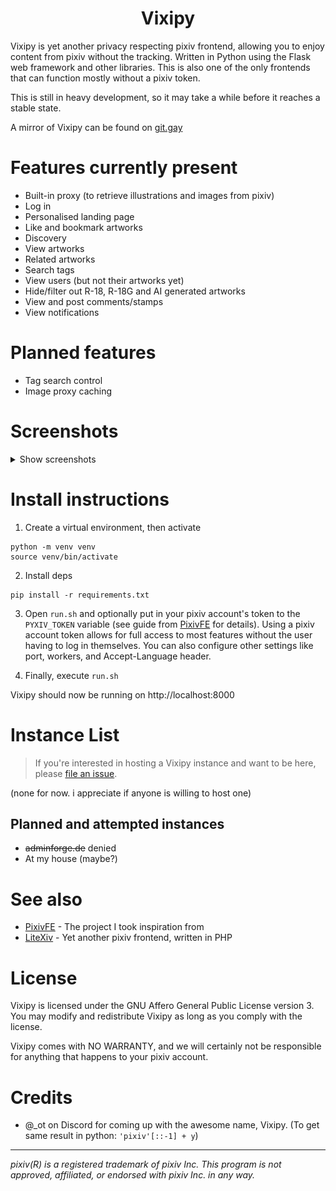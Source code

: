 <div align="center">
    
# Vixipy

</div>

Vixipy is yet another privacy respecting pixiv frontend, allowing you to enjoy content from pixiv without the tracking. Written in Python using the Flask web framework and other libraries. This is also one of the only frontends that can function mostly without a pixiv token.

This is still in heavy development, so it may take a while before it reaches a stable state.

A mirror of Vixipy can be found on [git.gay](https://git.gay/vixipy/Vixipy)

# Features currently present
* Built-in proxy (to retrieve illustrations and images from pixiv)
* Log in
* Personalised landing page
* Like and bookmark artworks
* Discovery
* View artworks
* Related artworks
* Search tags
* View users (but not their artworks yet)
* Hide/filter out R-18, R-18G and AI generated artworks
* View and post comments/stamps
* View notifications

# Planned features
* Tag search control
* Image proxy caching

# Screenshots

<details>
<summary>Show screenshots</summary>

![](/screenshots/landing.png)

![](/screenshots/illust.png)

![](/screenshots/user_profile.png)

![](/screenshots/notifications.png)

![](/screenshots/comments.png)

![](/screenshots/emoji.png)

![](/screenshots/bookmarks.png)

![](/screenshots/settings.png)

</details>

# Install instructions
1. Create a virtual environment, then activate
```
python -m venv venv
source venv/bin/activate
```

2. Install deps
```
pip install -r requirements.txt
```

3. Open `run.sh` and optionally put in your pixiv account's token to the `PYXIV_TOKEN` variable (see guide from [PixivFE](https://pixivfe-docs.pages.dev/obtaining-pixivfe-token/) for details). Using a pixiv account token allows for full access to most features without the user having to log in themselves. You can also configure other settings like port, workers, and Accept-Language header.

4. Finally, execute `run.sh`

Vixipy should now be running on http://localhost:8000

# Instance List
> If you're interested in hosting a Vixipy instance and want to be here, please [file an issue](https://codeberg.org/vixipy/Vixipy/issues/new).

(none for now. i appreciate if anyone is willing to host one)

## Planned and attempted instances
* ~~adminforge.de~~ denied
* At my house (maybe?)

# See also
* [PixivFE](https://codeberg.org/VnPower/PixivFE) - The project I took inspiration from
* [LiteXiv](https://codeberg.org/Peaksol/LiteXiv) - Yet another pixiv frontend, written in PHP

# License

Vixipy is licensed under the GNU Affero General Public License version 3. You may modify and redistribute Vixipy as long as you comply with the license.

Vixipy comes with NO WARRANTY, and we will certainly not be responsible for anything that happens to your pixiv account.

# Credits

* @\_ot on Discord for coming up with the awesome name, Vixipy. (To get same result in python: `'pixiv'[::-1] + y`)

<hr>

*pixiv(R) is a registered trademark of pixiv Inc. This program is not approved, affiliated, or endorsed with pixiv Inc. in any way.*
